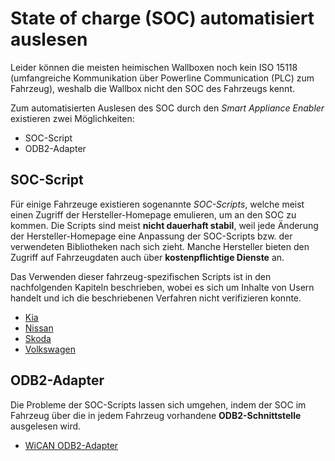 # State of charge (SOC) automatisiert auslesen
Leider können die meisten heimischen Wallboxen noch kein ISO 15118 (umfangreiche Kommunikation über Powerline Communication (PLC) zum Fahrzeug), weshalb die Wallbox nicht den SOC des Fahrzeugs kennt.

Zum automatisierten Auslesen des SOC durch den *Smart Appliance Enabler* existieren zwei Möglichkeiten:
- SOC-Script
- ODB2-Adapter

## SOC-Script
Für einige Fahrzeuge existieren sogenannte *SOC-Scripts*, welche meist einen Zugriff der Hersteller-Homepage emulieren, um an den SOC zu kommen. Die Scripts sind meist **nicht dauerhaft stabil**, weil jede Änderung der Hersteller-Homepage eine Anpassung der SOC-Scripts bzw. der verwendeten Bibliotheken nach sich zieht. Manche Hersteller bieten den Zugriff auf Fahrzeugdaten auch über **kostenpflichtige Dienste** an.

Das Verwenden dieser fahrzeug-spezifischen Scripts ist in den nachfolgenden Kapiteln beschrieben, wobei es sich um Inhalte von Usern handelt und ich die beschriebenen Verfahren nicht verifizieren konnte.

* [Kia](kia_DE.md)
* [Nissan](NissanLeaf_DE.md)
* [Skoda](Skoda_DE.md)
* [Volkswagen](VW_DE.md)

## ODB2-Adapter
Die Probleme der SOC-Scripts lassen sich umgehen, indem der SOC im Fahrzeug über die in jedem Fahrzeug vorhandene **ODB2-Schnittstelle** ausgelesen wird.

* [WiCAN ODB2-Adapter](WiCAN_DE.md)
